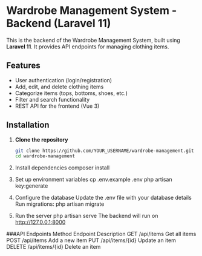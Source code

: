 # Wardrobe Management System - Backend (Laravel 11)

This is the backend of the Wardrobe Management System, built using **Laravel 11**. It provides API endpoints for managing clothing items.

## Features
- User authentication (login/registration)
- Add, edit, and delete clothing items
- Categorize items (tops, bottoms, shoes, etc.)
- Filter and search functionality
- REST API for the frontend (Vue 3)

## Installation

1. **Clone the repository**  
   ```sh
   git clone https://github.com/YOUR_USERNAME/wardrobe-management.git
   cd wardrobe-management

2. Install dependencies
composer install

3. Set up environment variables
cp .env.example .env
php artisan key:generate

4. Configure the database
Update the .env file with your database details
Run migrations:
php artisan migrate

5. Run the server
php artisan serve
The backend will run on http://127.0.0.1:8000

###API Endpoints
Method	Endpoint	Description
GET	   /api/items	Get all items
POST	/api/items	Add a new item
PUT	   /api/items/{id}	Update an item
DELETE	 /api/items/{id}	Delete an item
